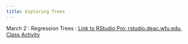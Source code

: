 ```yaml
---
title: Exploring Trees
---
```


March 2 
: Regression Trees
  : [Link to RStudio Pro: rstudio.deac.wfu.edu](https://rstudio.deac.wfu.edu/), [Class Activity](https://sta175-s22.github.io/class_activities/STA175_Activity7.html)
  
